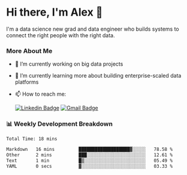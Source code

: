 # Hi there, I'm Alex  👋

I'm a data science new grad and data engineer who builds systems to connect the right people with the right data. 

### More About Me

- 🔭 I’m currently working on big data projects
- 🌱 I’m currently learning more about building enterprise-scaled data platforms
- 📫 How to reach me:

  [![Linkedin Badge](https://img.shields.io/badge/LinkedIn-0077B5?style=for-the-badge&logo=linkedin&logoColor=white)](https://www.linkedin.com/in/itsalexchen) [![Gmail Badge](https://img.shields.io/badge/Gmail-D14836?style=for-the-badge&logo=gmail&logoColor=white)](mailto:itsalexchen@gmail.com)




### 📊 Weekly Development Breakdown
<!--START_SECTION:waka-->

```txt
Total Time: 18 mins

Markdown   16 mins         ███████████████████▓░░░░░   78.58 %
Other      2 mins          ███░░░░░░░░░░░░░░░░░░░░░░   12.61 %
Text       1 min           █▒░░░░░░░░░░░░░░░░░░░░░░░   05.49 %
YAML       0 secs          ▓░░░░░░░░░░░░░░░░░░░░░░░░   03.33 %
```

<!--END_SECTION:waka-->

